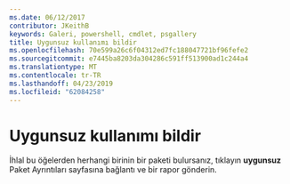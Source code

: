 ```yaml
---
ms.date: 06/12/2017
contributor: JKeithB
keywords: Galeri, powershell, cmdlet, psgallery
title: Uygunsuz kullanımı bildir
ms.openlocfilehash: 70e599a26c6f04312ed7fc188047721bf96fefe2
ms.sourcegitcommit: e7445ba8203da304286c591ff513900ad1c244a4
ms.translationtype: MT
ms.contentlocale: tr-TR
ms.lasthandoff: 04/23/2019
ms.locfileid: "62084258"
---
```

# <a name="report-abuse"></a>Uygunsuz kullanımı bildir

İhlal bu öğelerden herhangi birinin bir paketi bulursanız, tıklayın **uygunsuz** Paket Ayrıntıları sayfasına bağlantı ve bir rapor gönderin.
